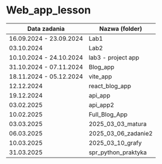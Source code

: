 # Web_app_lesson

| Data zadania | Nazwa (folder)         |
|--------------|------------------------|
| 16.09.2024 - 23.09.2024   | Lab1      |
| 03.10.2024   | Lab2      |
| 10.10.2024 - 24.10.2024  | lab3 - project app      |
| 31.10.2024 - 07.11.2024  | Blog_app      |
| 18.11.2024 - 05.12.2024  | vite_app      |
| 12.12.2024   | react_blog_app      |
| 19.12.2024   | api_app |
| 03.02.2025   | api_app2 |
| 10.02.2025   | Full_Blog_App |
| 03.03.2025   | 2025_03_03_matura |
| 06.03.2025   | 2025_03_06_zadanie2 |
| 10.03.2025   | 2025_03_10_grafy |
| 31.03.2025   | spr_python_praktyka |


